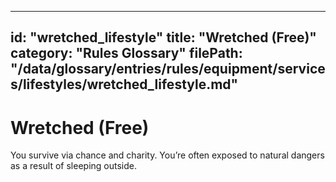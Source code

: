 
---
id: "wretched_lifestyle"
title: "Wretched (Free)"
category: "Rules Glossary"
filePath: "/data/glossary/entries/rules/equipment/services/lifestyles/wretched_lifestyle.md"
---
# Wretched (Free)
You survive via chance and charity. You’re often exposed to natural dangers as a result of sleeping outside.
